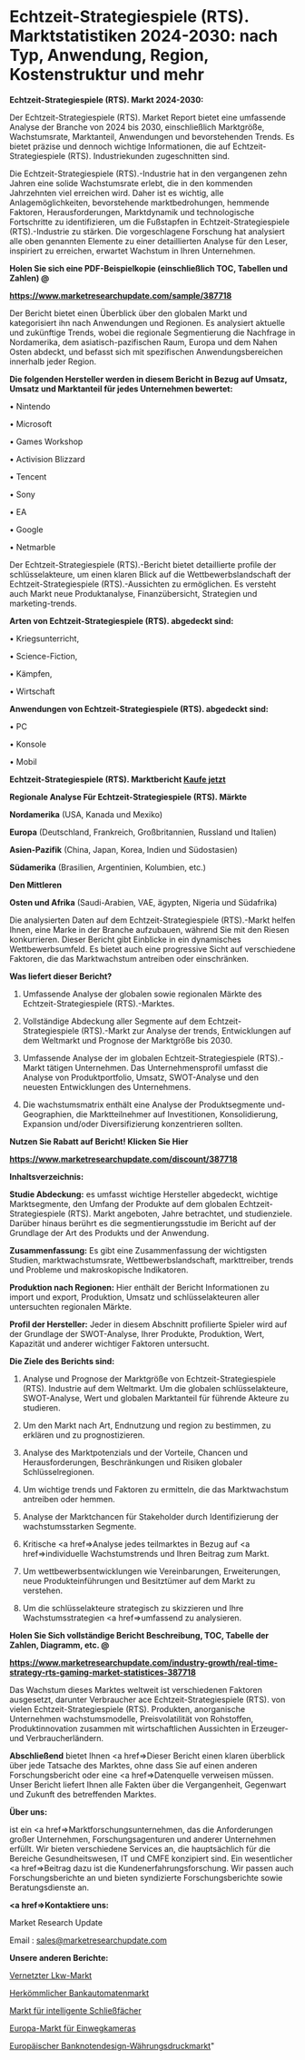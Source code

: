 # Echtzeit-Strategiespiele (RTS). Marktstatistiken 2024-2030: nach Typ, Anwendung, Region, Kostenstruktur und mehr

<strong>Echtzeit-Strategiespiele (RTS). Markt 2024-2030:</strong>

Der Echtzeit-Strategiespiele (RTS). Market Report bietet eine umfassende Analyse der Branche von 2024 bis 2030, einschließlich Marktgröße, Wachstumsrate, Marktanteil, Anwendungen und bevorstehenden Trends. Es bietet präzise und dennoch wichtige Informationen, die auf Echtzeit-Strategiespiele (RTS). Industriekunden zugeschnitten sind.

Die Echtzeit-Strategiespiele (RTS).-Industrie hat in den vergangenen zehn Jahren eine solide Wachstumsrate erlebt, die in den kommenden Jahrzehnten viel erreichen wird. Daher ist es wichtig, alle Anlagemöglichkeiten, bevorstehende marktbedrohungen, hemmende Faktoren, Herausforderungen, Marktdynamik und technologische Fortschritte zu identifizieren, um die Fußstapfen in Echtzeit-Strategiespiele (RTS).-Industrie zu stärken. Die vorgeschlagene Forschung hat analysiert alle oben genannten Elemente zu einer detaillierten Analyse für den Leser, inspiriert zu erreichen, erwartet Wachstum in Ihren Unternehmen.



<strong>Holen Sie sich eine PDF-Beispielkopie (einschließlich TOC, Tabellen und Zahlen) @
</strong>

<strong><a href=https://www.marketresearchupdate.com/sample/387718>

<strong>https://www.marketresearchupdate.com/sample/387718</u></font></a></strong></strong>

Der Bericht bietet einen Überblick über den globalen Markt und kategorisiert ihn nach Anwendungen und Regionen. Es analysiert aktuelle und zukünftige Trends, wobei die regionale Segmentierung die Nachfrage in Nordamerika, dem asiatisch-pazifischen Raum, Europa und dem Nahen Osten abdeckt, und befasst sich mit spezifischen Anwendungsbereichen innerhalb jeder Region.



<strong>Die folgenden Hersteller werden in diesem Bericht in Bezug auf Umsatz, Umsatz und Marktanteil für jedes Unternehmen bewertet:</strong>

• Nintendo

• Microsoft

• Games Workshop

• Activision Blizzard

• Tencent

• Sony

• EA

• Google

• Netmarble

Der Echtzeit-Strategiespiele (RTS).-Bericht bietet detaillierte profile der schlüsselakteure, um einen klaren Blick auf die Wettbewerbslandschaft der Echtzeit-Strategiespiele (RTS).-Aussichten zu ermöglichen. Es versteht auch Markt neue Produktanalyse, Finanzübersicht, Strategien und marketing-trends.



<strong>Arten von Echtzeit-Strategiespiele (RTS). abgedeckt sind:</strong>

• Kriegsunterricht,

• Science-Fiction,

• Kämpfen,

• Wirtschaft



<strong>Anwendungen von Echtzeit-Strategiespiele (RTS). abgedeckt sind:</strong>

• PC

• Konsole

• Mobil



<strong>Echtzeit-Strategiespiele (RTS). Marktbericht <a href=https://www.marketresearchupdate.com/buynow/387718>Kaufe jetzt</a></strong>



<strong>Regionale Analyse Für Echtzeit-Strategiespiele (RTS). Märkte</strong>



<strong>Nordamerika</strong> (USA, Kanada und Mexiko)



<strong>Europa</strong> (Deutschland, Frankreich, Großbritannien, Russland und Italien)



<strong>Asien-Pazifik</strong> (China, Japan, Korea, Indien und Südostasien)



<strong>Südamerika</strong> (Brasilien, Argentinien, Kolumbien, etc.)



<strong>Den Mittleren</strong> 

<strong>Osten und Afrika</strong> (Saudi-Arabien, VAE, ägypten, Nigeria und Südafrika)

Die analysierten Daten auf dem Echtzeit-Strategiespiele (RTS).-Markt helfen Ihnen, eine Marke in der Branche aufzubauen, während Sie mit den Riesen konkurrieren. Dieser Bericht gibt Einblicke in ein dynamisches Wettbewerbsumfeld. Es bietet auch eine progressive Sicht auf verschiedene Faktoren, die das Marktwachstum antreiben oder einschränken.



<strong>Was liefert dieser Bericht?</strong>

1. Umfassende Analyse der globalen sowie regionalen Märkte des Echtzeit-Strategiespiele (RTS).-Marktes.

2. Vollständige Abdeckung aller Segmente auf dem Echtzeit-Strategiespiele (RTS).-Markt zur Analyse der trends, Entwicklungen auf dem Weltmarkt und Prognose der Marktgröße bis 2030.

3. Umfassende Analyse der im globalen Echtzeit-Strategiespiele (RTS).-Markt tätigen Unternehmen. Das Unternehmensprofil umfasst die Analyse von Produktportfolio, Umsatz, SWOT-Analyse und den neuesten Entwicklungen des Unternehmens.

4. Die wachstumsmatrix enthält eine Analyse der Produktsegmente und-Geographien, die Marktteilnehmer auf Investitionen, Konsolidierung, Expansion und/oder Diversifizierung konzentrieren sollten.



<strong>Nutzen Sie Rabatt auf Bericht! Klicken Sie Hier
</strong>

<strong><a href=https://www.marketresearchupdate.com/discount/387718>https://www.marketresearchupdate.com/discount/387718</b></u></font></strong></a>



<strong>Inhaltsverzeichnis:</strong>



<strong>Studie Abdeckung:</strong> es umfasst wichtige Hersteller abgedeckt, wichtige Marktsegmente, den Umfang der Produkte auf dem globalen Echtzeit-Strategiespiele (RTS). Markt angeboten, Jahre betrachtet, und studienziele. Darüber hinaus berührt es die segmentierungsstudie im Bericht auf der Grundlage der Art des Produkts und der Anwendung.



<strong>Zusammenfassung:</strong> Es gibt eine Zusammenfassung der wichtigsten Studien, marktwachstumsrate, Wettbewerbslandschaft, markttreiber, trends und Probleme und makroskopische Indikatoren.



<strong>Produktion nach Regionen:</strong> Hier enthält der Bericht Informationen zu import und export, Produktion, Umsatz und schlüsselakteuren aller untersuchten regionalen Märkte.



<strong>Profil der Hersteller:</strong> Jeder in diesem Abschnitt profilierte Spieler wird auf der Grundlage der SWOT-Analyse, Ihrer Produkte, Produktion, Wert, Kapazität und anderer wichtiger Faktoren untersucht.



<strong>Die Ziele des Berichts sind:</strong>

1) Analyse und Prognose der Marktgröße von Echtzeit-Strategiespiele (RTS). Industrie auf dem Weltmarkt.
Um die globalen schlüsselakteure, SWOT-Analyse, Wert und globalen Marktanteil für führende Akteure zu studieren.

2) Um den Markt nach Art, Endnutzung und region zu bestimmen, zu erklären und zu prognostizieren.

3) Analyse des Marktpotenzials und der Vorteile, Chancen und Herausforderungen, Beschränkungen und Risiken globaler Schlüsselregionen.

4) Um wichtige trends und Faktoren zu ermitteln, die das Marktwachstum antreiben oder hemmen.

5) Analyse der Marktchancen für Stakeholder durch Identifizierung der wachstumsstarken Segmente.

6) Kritische <a href=>Analyse</a> jedes teilmarktes in Bezug auf <a href=>individuelle</a> Wachstumstrends und Ihren Beitrag zum Markt.

7) Um wettbewerbsentwicklungen wie Vereinbarungen, Erweiterungen, neue Produkteinführungen und Besitztümer auf dem Markt zu verstehen.

8) Um die schlüsselakteure strategisch zu skizzieren und Ihre Wachstumsstrategien <a href=>umfassend</a> zu analysieren.



<strong>Holen Sie Sich vollständige Bericht Beschreibung, TOC, Tabelle der Zahlen, Diagramm, etc. @ </strong>

<strong><a href=https://www.marketresearchupdate.com/industry-growth/real-time-strategy-rts-gaming-market-statistices-387718>https://www.marketresearchupdate.com/industry-growth/real-time-strategy-rts-gaming-market-statistices-387718</a></font></strong>

Das Wachstum dieses Marktes weltweit ist verschiedenen Faktoren ausgesetzt, darunter Verbraucher ace Echtzeit-Strategiespiele (RTS). von vielen Echtzeit-Strategiespiele (RTS). Produkten, anorganische Unternehmen wachstumsmodelle, Preisvolatilität von Rohstoffen, Produktinnovation zusammen mit wirtschaftlichen Aussichten in Erzeuger-und Verbraucherländern.



<strong>Abschließend</strong> bietet Ihnen <a href=>Dieser</a> Bericht einen klaren überblick über jede Tatsache des Marktes, ohne dass Sie auf einen anderen Forschungsbericht oder eine <a href=>Datenquelle</a> verweisen müssen. Unser Bericht liefert Ihnen alle Fakten über die Vergangenheit, Gegenwart und Zukunft des betreffenden Marktes.



<strong>Über uns:</strong>

 ist ein <a href=>Marktfors</a>chungsunternehmen, das die Anforderungen großer Unternehmen, Forschungsagenturen und anderer Unternehmen erfüllt. Wir bieten verschiedene Services an, die hauptsächlich für die Bereiche Gesundheitswesen, IT und CMFE konzipiert sind. Ein wesentlicher <a href=>Beitrag</a> dazu ist die Kundenerfahrungsforschung. Wir passen auch Forschungsberichte an und bieten syndizierte Forschungsberichte sowie Beratungsdienste an.



<strong><a href=>Kontaktiere uns:</a></strong>

Market Research Update

Email : sales@marketresearchupdate.com



<strong>Unsere anderen Berichte:</strong>

<a href=https://www.linkedin.com/pulse/connected-truck-market-pointing-capture-largest>Vernetzter Lkw-Markt</a>

<a href=https://www.linkedin.com/pulse/conventional-bank-atm-market-size-emerging-trends>Herkömmlicher Bankautomatenmarkt</a>

<a href=https://www.linkedin.com/pulse/smart-lockers-market-research-report-reveals>Markt für intelligente Schließfächer</a>

<a href=https://www.linkedin.com/pulse/europe-disposable-camera-market-2023-challenges-business>Europa-Markt für Einwegkameras</a>

<a href=https://www.linkedin.com/pulse/europe-banknotes-design-currency-printing-market-zxkuf/>Europäischer Banknotendesign-Währungsdruckmarkt</a>"
